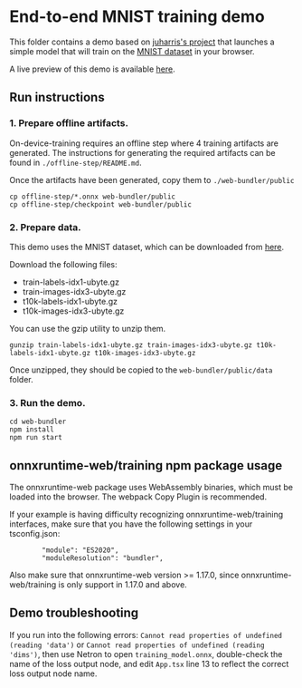 # End-to-end MNIST training demo

This folder contains a demo based on [juharris's project](https://juharris.github.io/train-pytorch-in-js/) that launches a simple model that will train on the [MNIST dataset](http://yann.lecun.com/exdb/mnist/) in your browser.

A live preview of this demo is available [here](https://carzh.github.io/onnxruntime-training-examples/).

## Run instructions
### 1. Prepare offline artifacts.
On-device-training requires an offline step where 4 training artifacts are generated. The instructions for generating the required artifacts can be found in `./offline-step/README.md`. 

Once the artifacts have been generated, copy them to `./web-bundler/public`
```
cp offline-step/*.onnx web-bundler/public
cp offline-step/checkpoint web-bundler/public
```

### 2. Prepare data.
This demo uses the MNIST dataset, which can be downloaded from [here](http://yann.lecun.com/exdb/mnist/). 

Download the following files:
* train-labels-idx1-ubyte.gz
* train-images-idx3-ubyte.gz
* t10k-labels-idx1-ubyte.gz
* t10k-images-idx3-ubyte.gz

You can use the gzip utility to unzip them.
```
gunzip train-labels-idx1-ubyte.gz train-images-idx3-ubyte.gz t10k-labels-idx1-ubyte.gz t10k-images-idx3-ubyte.gz
```

Once unzipped, they should be copied to the `web-bundler/public/data` folder.

### 3. Run the demo.
```
cd web-bundler
npm install
npm run start
```

## onnxruntime-web/training npm package usage
The onnxruntime-web package uses WebAssembly binaries, which must be loaded into the browser. The webpack Copy Plugin is recommended.

If your example is having difficulty recognizing onnxruntime-web/training interfaces, make sure that you have the following settings in your tsconfig.json:
```
		"module": "ES2020",
		"moduleResolution": "bundler",
```

Also make sure that onnxruntime-web version >= 1.17.0, since onnxruntime-web/training is only support in 1.17.0 and above.

## Demo troubleshooting
If you run into the following errors: `Cannot read properties of undefined (reading 'data')` or `Cannot read properties of undefined (reading 'dims')`, then use Netron to open `training_model.onnx`, double-check the name of the loss output node, and edit `App.tsx` line 13 to reflect the correct loss output node name.

